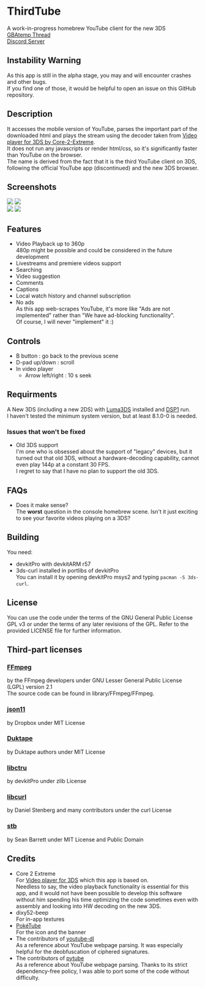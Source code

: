 # ThirdTube

A work-in-progress homebrew YouTube client for the new 3DS  
[GBAtemp Thread](https://gbatemp.net/threads/release-thirdtube-a-homebrew-youtube-client-for-the-new-3ds.591696/)  
[Discord Server](https://discord.gg/CVcThBCQJM)

## Instability Warning

As this app is still in the alpha stage, you may and will encounter crashes and other bugs.  
If you find one of those, it would be helpful to open an issue on this GitHub repository.  

## Description
It accesses the mobile version of YouTube, parses the important part of the downloaded html and plays the stream using the decoder taken from [Video player for 3DS by Core-2-Extreme](https://github.com/Core-2-Extreme/Video_player_for_3DS).  
It does not run any javascripts or render html/css, so it's significantly faster than YouTube on the browser.  
The name is derived from the fact that it is the third YouTube client on 3DS, following the official YouTube app (discontinued) and the new 3DS browser.  

## Screenshots
![](https://github.com/windows-server-2003/ThirdTube/blob/main/screenshots/0.bmp) ![](https://github.com/windows-server-2003/ThirdTube/blob/main/screenshots/1.bmp)  
![](https://github.com/windows-server-2003/ThirdTube/blob/main/screenshots/2.bmp) ![](https://github.com/windows-server-2003/ThirdTube/blob/main/screenshots/3.bmp)  

## Features

 - Video Playback up to 360p  
   480p might be possible and could be considered in the future development
 - Livestreams and premiere videos support
 - Searching  
 - Video suggestion  
 - Comments  
 - Captions  
 - Local watch history and channel subscription  
 - No ads  
   As this app web-scrapes YouTube, it's more like "Ads are not implemented" rather than "We have ad-blocking functionality".  
   Of course, I will never "implement" it :)  

## Controls

 - B button : go back to the previous scene  
 - D-pad up/down : scroll
 - In video player
    - Arrow left/right : 10 s seek


## Requirments
A New 3DS (including a new 2DS) with [Luma3DS](https://github.com/LumaTeam/Luma3DS) installed and [DSP1](https://github.com/zoogie/DSP1) run.  
I haven't tested the minimum system version, but at least 8.1.0-0 is needed.  

### Issues that won't be fixed

 - Old 3DS support  
   I'm one who is obsessed about the support of "legacy" devices, but it turned out that old 3DS, without a hardware-decoding capability, cannot even play 144p at a constant 30 FPS.  
   I regret to say that I have no plan to support the old 3DS.  

## FAQs

 - Does it make sense?  
   The **worst** question in the console homebrew scene. Isn't it just exciting to see your favorite videos playing on a 3DS?

## Building
You need:

 - devkitPro with devkitARM r57  
 - 3ds-curl installed in portlibs of devkitPro  
     You can install it by opening devkitPro msys2 and typing `pacman -S 3ds-curl`.

## License
You can use the code under the terms of the GNU General Public License GPL v3 or under the terms of any later revisions of the GPL. Refer to the provided LICENSE file for further information.

## Third-part licenses

### [FFmpeg](https://ffmpeg.org/)
by the FFmpeg developers under GNU Lesser General Public License (LGPL) version 2.1  
The source code can be found in library/FFmpeg/FFmpeg.  
### [json11](https://github.com/dropbox/json11)
by Dropbox under MIT License  
### [Duktape](https://duktape.org/)
by Duktape authors under MIT License  
### [libctru](https://github.com/devkitPro/libctru)
by devkitPro under zlib License  
### [libcurl](https://curl.se/)
by Daniel Stenberg and many contributors under the curl License  
### [stb](https://github.com/nothings/stb/)
by Sean Barrett under MIT License and Public Domain  

## Credits
* Core 2 Extreme  
  For [Video player for 3DS](https://github.com/Core-2-Extreme/Video_player_for_3DS) which this app is based on.  
  Needless to say, the video playback functionality is essential for this app, and it would not have been possible to develop this software without him spending his time optimizing the code sometimes even with assembly and looking into HW decoding on the new 3DS.
* dixy52-beep  
  For in-app textures
* [PokéTube](https://github.com/Poketubepoggu)  
  For the icon and the banner
* The contributors of [youtube-dl](https://github.com/ytdl-org/youtube-dl)  
  As a reference about YouTube webpage parsing. It was especially helpful for the deobfuscation of ciphered signatures.  
* The contributors of [pytube](https://github.com/pytube/pytube)  
  As a reference about YouTube webpage parsing. Thanks to its strict dependency-free policy, I was able to port some of the code without difficulty.  

